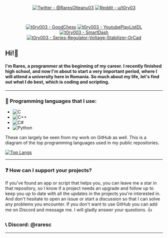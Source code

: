 <div align="center">

[![Twitter - @RaresOlteanu03](https://img.shields.io/badge/Twitter-%40RaresOlteanu03-blue?style=for-the-badge&logo=twitter)](https://twitter.com/RaresOlteanu03)
[![Reddit - u/t0ry03](https://img.shields.io/badge/Reddit-u%2Ft0ry03-red?style=for-the-badge&logo=reddit)](https://www.reddit.com/user/t0ry03)

</br>

[![t0ry003 - GoodChess](https://img.shields.io/static/v1?label=t0ry003&message=GoodChess&color=violet&logo=github)](https://github.com/t0ry003/GoodChess "Go to GitHub repo")
[![t0ry003 - YoutubePlayListDL](https://img.shields.io/static/v1?label=t0ry003&message=YoutubePlayListDL&color=blue&logo=github)](https://github.com/t0ry003/YoutubePlayListDL "Go to GitHub repo")
[![t0ry003 - SmartDash](https://img.shields.io/static/v1?label=t0ry003&message=SmartDash&color=blue&logo=github)](https://github.com/t0ry003/SmartDash "Go to GitHub repo")
[![t0ry003 - Series-Regulator-Voltage-Stabilizer-OrCad](https://img.shields.io/static/v1?label=t0ry003&message=Series-Regulator-Voltage-Stabilizer-OrCad&color=blue&logo=github)](https://github.com/t0ry003/Series-Regulator-Voltage-Stabilizer-OrCad "Go to GitHub repo")
</div>

## Hi!👋

#### I'm Rares, a programmer at the beginning of my career. I recently finished high school, and now I'm about to start a very important period, where I will attend a university here in Romania. So much about my life, let's find out what I do best, which is coding and scripting.

<hr>

### 📖 Programming languages that I use:

- ![C](https://img.shields.io/badge/C-A8B9CC?style=for-the-badge&logo=c&logoColor=white)
- ![C++](https://img.shields.io/badge/C++-00599C?style=for-the-badge&logo=c%2B%2B&logoColor=white)
- ![C#](https://img.shields.io/badge/C%23-239120?style=for-the-badge&logo=c-sharp&logoColor=white)
- ![Python](https://img.shields.io/badge/Python-3776AB?style=for-the-badge&logo=python&logoColor=white)

These can largely be seen from my work on GitHub as well. This is a diagram of the top programming languages used in my public repositories.

[![Top Langs](https://github-readme-stats.vercel.app/api/top-langs/?username=t0ry003&layout=compact&theme=dark)](https://github.com/t0ry003)

<hr>

### ❓ How can I support your projects?

If you've found an app or script that helps you, you can leave me a star in that repository, so I know if a project needs an upgrade and follow up to keep you up to date with all the updates in the projects you're interested in. And don't hesitate to open an issue or start a discussion so that I can solve any problems you encounter. If you don't want to use GitHub you can add me on Discord and message me. I will gladly answer your questions. 👍

### 📞 Discord: @raresc

<hr>
